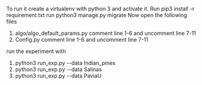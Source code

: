 To run it create a virtualenv with python 3 and activate it.
Run pip3 install -r requirement.txt
run python3 manage.py migrate
Now open the following files
1) algo/algo_default_params.py comment line 1-6 and uncomment line 7-11
2) Config.py comment line 1-6 and uncomment line 7-11

run the experiment with 

1) python3 run_exp.py --data Indian_pines
2) python3 run_exp.py --data Salinas
3) python3 run_exp.py --data PaviaU